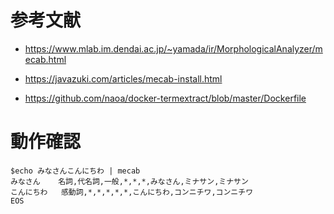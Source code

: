 # 参考文献

- https://www.mlab.im.dendai.ac.jp/~yamada/ir/MorphologicalAnalyzer/mecab.html

- https://javazuki.com/articles/mecab-install.html

- https://github.com/naoa/docker-termextract/blob/master/Dockerfile


# 動作確認

```
$echo みなさんこんにちわ | mecab
みなさん	名詞,代名詞,一般,*,*,*,みなさん,ミナサン,ミナサン
こんにちわ	感動詞,*,*,*,*,*,こんにちわ,コンニチワ,コンニチワ
EOS
```
